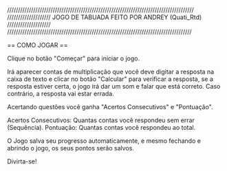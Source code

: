 //////////////////////////////////////////////////////////////////////////////////////
//////////////////// JOGO DE TABUADA FEITO POR ANDREY (Quati_Rtd) ////////////////////
/////////////////////////////////////////////////////////////////////////////////////

== COMO JOGAR ==

Clique no botão "Começar" para iniciar o jogo.

Irá aparecer contas de multiplicação que você deve digitar a resposta na caixa de texto e clicar 
no botão "Calcular" para verificar a resposta, se a resposta estiver certa, o jogo irá dar um som 
e falar que está correto. Caso contrário, a resposta vai estar errada.

Acertando questões você ganha "Acertos Consecutivos" e "Pontuação".

Acertos Consecutivos: Quantas contas você respondeu sem errar (Sequência).
Pontuação: Quantas contas você respondeu ao total.

O Jogo salva seu progresso automaticamente, e mesmo fechando e abrindo o jogo, os seus pontos serão
salvos.

Divirta-se!
